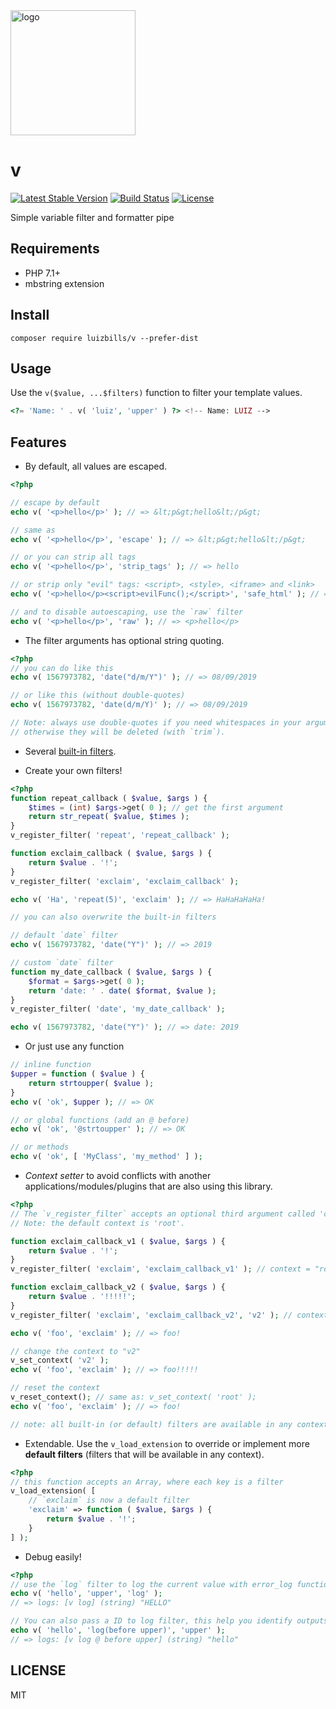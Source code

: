 <img src="https://i.postimg.cc/rw3HtgB8/v-logo.png" alt="logo" width="200"/>

# v

[![Latest Stable Version](https://poser.pugx.org/luizbills/v/v/stable)](https://packagist.org/packages/luizbills/v)
[![Build Status](https://travis-ci.org/luizbills/v.svg?branch=master)](https://travis-ci.org/luizbills/v)
[![License](https://poser.pugx.org/luizbills/v/license)](https://packagist.org/packages/luizbills/v)

Simple variable filter and formatter pipe

## Requirements

- PHP 7.1+
- mbstring extension

## Install

```
composer require luizbills/v --prefer-dist
```

## Usage

Use the `v($value, ...$filters)` function to filter your template values.

```php
<?= 'Name: ' . v( 'luiz', 'upper' ) ?> <!-- Name: LUIZ -->
```

## Features

- By default, all values are escaped.

```php
<?php

// escape by default
echo v( '<p>hello</p>' ); // => &lt;p&gt;hello&lt;/p&gt;

// same as
echo v( '<p>hello</p>', 'escape' ); // => &lt;p&gt;hello&lt;/p&gt;

// or you can strip all tags
echo v( '<p>hello</p>', 'strip_tags' ); // => hello

// or strip only "evil" tags: <script>, <style>, <iframe> and <link>
echo v( '<p>hello</p><script>evilFunc();</script>', 'safe_html' ); // => &lt;p&gt;hello&lt;/p&gt;

// and to disable autoescaping, use the `raw` filter
echo v( '<p>hello</p>', 'raw' ); // => <p>hello</p>
```

- The filter arguments has optional string quoting.

```php
<?php
// you can do like this
echo v( 1567973782, 'date("d/m/Y")' ); // => 08/09/2019

// or like this (without double-quotes)
echo v( 1567973782, 'date(d/m/Y)' ); // => 08/09/2019

// Note: always use double-quotes if you need whitespaces in your argument,
// otherwise they will be deleted (with `trim`).
```

- Several [built-in filters](src/filters).

- Create your own filters!

```php
<?php
function repeat_callback ( $value, $args ) {
	$times = (int) $args->get( 0 ); // get the first argument
	return str_repeat( $value, $times );
}
v_register_filter( 'repeat', 'repeat_callback' );

function exclaim_callback ( $value, $args ) {
	return $value . '!';
}
v_register_filter( 'exclaim', 'exclaim_callback' );

echo v( 'Ha', 'repeat(5)', 'exclaim' ); // => HaHaHaHaHa!

// you can also overwrite the built-in filters

// default `date` filter
echo v( 1567973782, 'date("Y")' ); // => 2019

// custom `date` filter
function my_date_callback ( $value, $args ) {
	$format = $args->get( 0 );
	return 'date: ' . date( $format, $value );
}
v_register_filter( 'date', 'my_date_callback' );

echo v( 1567973782, 'date("Y")' ); // => date: 2019
```

- Or just use any function

```php
// inline function
$upper = function ( $value ) {
	return strtoupper( $value );
}
echo v( 'ok', $upper ); // => OK

// or global functions (add an @ before)
echo v( 'ok', '@strtoupper' ); // => OK

// or methods
echo v( 'ok', [ 'MyClass', 'my_method' ] );
```

- *Context setter* to avoid conflicts with another applications/modules/plugins that are also using this library.

```php
<?php
// The `v_register_filter` accepts an optional third argument called 'context'.
// Note: the default context is 'root'.

function exclaim_callback_v1 ( $value, $args ) {
	return $value . '!';
}
v_register_filter( 'exclaim', 'exclaim_callback_v1' ); // context = "root"

function exclaim_callback_v2 ( $value, $args ) {
	return $value . '!!!!!';
}
v_register_filter( 'exclaim', 'exclaim_callback_v2', 'v2' ); // context = "v2"

echo v( 'foo', 'exclaim' ); // => foo!

// change the context to "v2"
v_set_context( 'v2' );
echo v( 'foo', 'exclaim' ); // => foo!!!!!

// reset the context
v_reset_context(); // same as: v_set_context( 'root' );
echo v( 'foo', 'exclaim' ); // => foo!

// note: all built-in (or default) filters are available in any context
```

- Extendable. Use the `v_load_extension` to override or implement more **default filters** (filters that will be available in any context).

```php
<?php
// this function accepts an Array, where each key is a filter
v_load_extension( [
	// `exclaim` is now a default filter
	'exclaim' => function ( $value, $args ) {
		return $value . '!';
	}
] );
```

- Debug easily!

```php
<?php
// use the `log` filter to log the current value with error_log function
echo v( 'hello', 'upper', 'log' );
// => logs: [v log] (string) "HELLO"

// You can also pass a ID to log filter, this help you identify outputs
echo v( 'hello', 'log(before upper)', 'upper' );
// => logs: [v log @ before upper] (string) "hello"

```

## LICENSE

MIT
